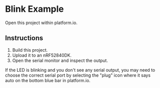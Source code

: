 Blink Example
=============

Open this project within platform.io.

Instructions
------------

1. Build this project.
2. Upload it to an nRF52840DK.
3. Open the serial monitor and inspect the output.

If the LED is blinking and you don't see any serial output,
you may need to choose the correct serial port by selecting the
"plug" icon where it says auto on the bottom blue bar in platform.io. 
